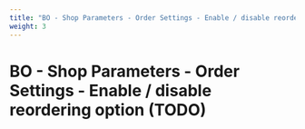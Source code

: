 ```yaml
---
title: "BO - Shop Parameters - Order Settings - Enable / disable reordering option (TODO)"
weight: 3
---
```


# BO - Shop Parameters - Order Settings - Enable / disable reordering option (TODO)
